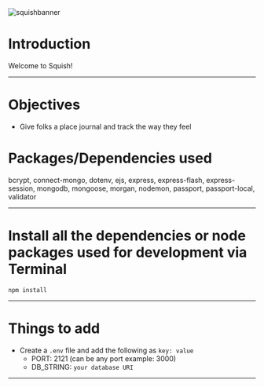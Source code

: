 <img src="https://i.ibb.co/S75mjZx/squishbanner.jpg" alt="squishbanner" border="0">

# Introduction

Welcome to Squish! 

---

# Objectives

- Give folks a place journal and track the way they feel


# Packages/Dependencies used 

bcrypt, connect-mongo, dotenv, ejs, express, express-flash, express-session, mongodb, mongoose, morgan, nodemon, passport, passport-local, validator

---

# Install all the dependencies or node packages used for development via Terminal

`npm install` 

---

# Things to add

- Create a `.env` file and add the following as `key: value` 
  - PORT: 2121 (can be any port example: 3000) 
  - DB_STRING: `your database URI` 
 ---
 


